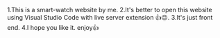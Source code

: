 1.This is a smart-watch website by me.
2.It's better to open this website using Visual Studio Code with live server extension 👍😉.
3.It's just front end.
4.I hope you like it. enjoy👍

